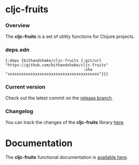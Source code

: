 
# cljc-fruits

### Overview

The <strong>cljc-fruits</strong> is a set of utility functions for Clojure projects.

### deps.edn

```
{:deps {bithandshake/cljc-fruits {:git/url "https://github.com/bithandshake/cljc-fruits"
                                  :sha     "xxxxxxxxxxxxxxxxxxxxxxxxxxxxxxxxxxxxxxxx"}}}
```

### Current version

Check out the latest commit on the [release branch](https://github.com/bithandshake/cljc-fruits/tree/release).

### Changelog

You can track the changes of the <strong>cljc-fruits</strong> library [here](CHANGES.md).

# Documentation

The <strong>cljc-fruits</strong> functional documentation is [available here](https://bithandshake.github.io/cljc-fruits).
